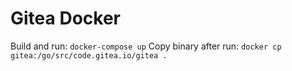# Gitea Docker
Build and run: `docker-compose up`
Copy binary after run: `docker cp gitea:/go/src/code.gitea.io/gitea .`